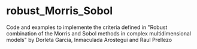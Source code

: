 # robust_Morris_Sobol
Code and examples to implemente the criteria defined in "Robust combination of the Morris and Sobol methods in complex multidimensional models" by Dorleta Garcia, Inmaculada Arostegui and Raul Prellezo
